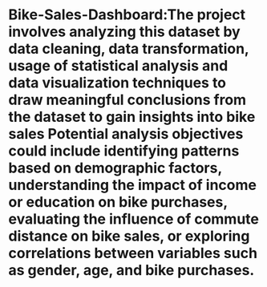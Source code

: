 # Bike-Sales-Dashboard:The project involves analyzing this dataset by data cleaning, data transformation,  usage of statistical analysis and data visualization techniques to draw meaningful conclusions from the dataset to gain insights into bike sales Potential analysis objectives could include identifying patterns based on demographic factors, understanding the impact of income or education on bike purchases, evaluating the influence of commute distance on bike sales, or exploring correlations between variables such as gender, age, and bike purchases.

